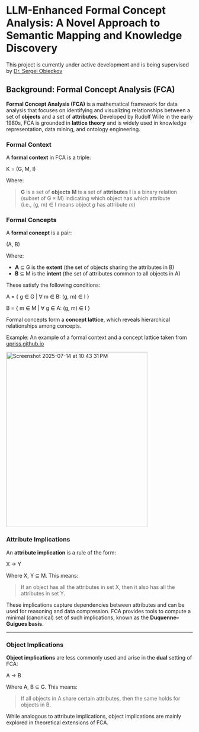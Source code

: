 # LLM-Enhanced Formal Concept Analysis: A Novel Approach to Semantic Mapping and Knowledge Discovery
This project is currently under active development and is being supervised by [Dr. Sergei Obiedkov](https://iccl.inf.tu-dresden.de/web/Sergei_Obiedkov/en)

## Background: Formal Concept Analysis (FCA)

**Formal Concept Analysis (FCA)** is a mathematical framework for data analysis that focuses on identifying and visualizing relationships between a set of **objects** and a set of **attributes**. Developed by Rudolf Wille in the early 1980s, FCA is grounded in **lattice theory** and is widely used in knowledge representation, data mining, and ontology engineering.

### Formal Context

A **formal context** in FCA is a triple: 

K = (G, M, I)

Where:
> **G** is a set of **objects**
> **M** is a set of **attributes**
> **I** is a binary relation (subset of G × M) indicating which object has which attribute  
  (i.e., (g, m) ∈ I means object *g* has attribute *m*)

### Formal Concepts

A **formal concept** is a pair:

(A, B)

Where:
- **A** ⊆ G is the **extent** (the set of objects sharing the attributes in B)
- **B** ⊆ M is the **intent** (the set of attributes common to all objects in A)

These satisfy the following conditions:

A = { g ∈ G | ∀ m ∈ B: (g, m) ∈ I }

B = { m ∈ M | ∀ g ∈ A: (g, m) ∈ I }


Formal concepts form a **concept lattice**, which reveals hierarchical relationships among concepts.

Example: 
An example of a formal context and a concept lattice taken from [upriss.github.io](https://upriss.github.io/fca/fcaintro.html)

<img width="381" height="472" alt="Screenshot 2025-07-14 at 10 43 31 PM" src="https://github.com/user-attachments/assets/c29b985a-2bab-4c02-a48b-a16a6c0d7b7b" />

### Attribute Implications

An **attribute implication** is a rule of the form:

X → Y


Where X, Y ⊆ M. This means:

> If an object has all the attributes in set X, then it also has all the attributes in set Y.

These implications capture dependencies between attributes and can be used for reasoning and data compression. FCA provides tools to compute a minimal (canonical) set of such implications, known as the **Duquenne–Guigues basis**.

---

### Object Implications

**Object implications** are less commonly used and arise in the **dual** setting of FCA:

A → B

Where A, B ⊆ G. This means:

> If all objects in A share certain attributes, then the same holds for objects in B.

While analogous to attribute implications, object implications are mainly explored in theoretical extensions of FCA.








